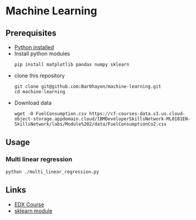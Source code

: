 # Machine Learning
## Prerequisites
* [Python installed](https://www.python.org/downloads/)
* Install python modules
    ```
    pip install matplotlib pandas numpy sklearn
    ```
* clone this repository
    ```
    git clone git@github.com:Bar0hayon/machine-learning.git
    cd machine-learning
    ```
* Download data
    ```
    wget -O FuelConsumption.csv https://cf-courses-data.s3.us.cloud-object-storage.appdomain.cloud/IBMDeveloperSkillsNetwork-ML0101EN-SkillsNetwork/labs/Module%202/data/FuelConsumptionCo2.csv
    ```
    
## Usage
### Multi linear regression
```
python ./multi_linear_regression.py
```

## Links
* [EDX Course](https://learning.edx.org/course/course-v1:IBM+ML0101EN+3T2020)
* [sklearn module](https://scikit-learn.org/stable/modules/generated/sklearn.linear_model.LinearRegression.html)
